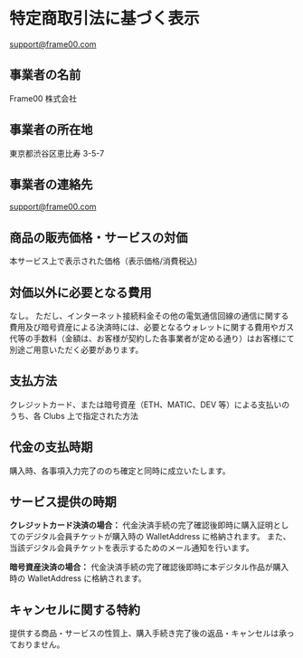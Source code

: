 # 特定商取引法に基づく表示

[support@frame00.com](mailto:support@frame00.com)

## 事業者の名前

Frame00 株式会社

## 事業者の所在地

東京都渋谷区恵比寿 3-5-7

## 事業者の連絡先

[support@frame00.com](mailto:support@frame00.com)

## 商品の販売価格・サービスの対価

本サービス上で表示された価格（表示価格/消費税込)

## 対価以外に必要となる費用

なし。 ただし、インターネット接続料金その他の電気通信回線の通信に関する費用及び暗号資産による決済時には、必要となるウォレットに関する費用やガス代等の手数料（金額は、お客様が契約した各事業者が定める通り）はお客様にて別途ご用意いただく必要があります。

## 支払方法

クレジットカード、または暗号資産（ETH、MATIC、DEV 等）による支払いのうち、各 Clubs 上で指定された方法

## 代金の支払時期

購入時、各事項入力完了ののち確定と同時に成立いたします。

## サービス提供の時期

**クレジットカード決済の場合：** 代金決済手続の完了確認後即時に購入証明としてのデジタル会員チケットが購入時の WalletAddress に格納されます。 また、当該デジタル会員チケットを表示するためのメール通知を行います。

**暗号資産決済の場合：** 代金決済手続の完了確認後即時に本デジタル作品が購入時の WalletAddress に格納されます。

## キャンセルに関する特約

提供する商品・サービスの性質上、購入手続き完了後の返品・キャンセルは承っておりません。
